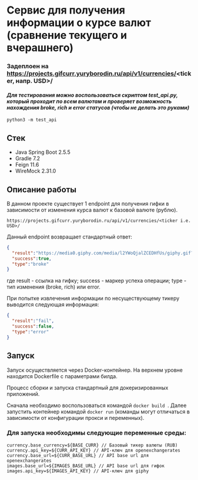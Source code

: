 # Сервис для получения информации о курсе валют (сравнение текущего и вчерашнего)


### Задеплоен на https://projects.gifcurr.yuryborodin.ru/api/v1/currencies/<ticker, напр. USD>/

#### *Для тестирования можно воспользоваться скриптом test_api.py, который проходит по всем валютам и проверяет возможность нахождения broke, rich и error статусов (чтобы не делать это руками)*
```python3 -m test_api```
## Стек
- Java Spring Boot 2.5.5
- Gradle 7.2
- Feign 11.6
- WireMock 2.31.0

## Описание работы
В данном проекте существует 1 endpoint для получения гифки в зависимости от
изменения курса валют к базовой валюте (рублю).

```https://projects.gifcurr.yuryborodin.ru/api/v1/currencies/<ticker i.e. USD>/```

Данный endpoint возвращает стандартный ответ:
```json
{
  "result":"https://media0.giphy.com/media/l2YWoQjalZCEDHfUs/giphy.gif?cid=80009fdd192ztqbhubhy669pdh8n7vvfdopbhcxyssoamgsf&rid=giphy.gif&ct=g",
  "success":true,
  "type":"broke"
}
```
где result - ссылка на гифку; success - маркер успеха операции;
type - тип изменения (broke, rich) или error.

При попытке извлечения информации по несуществующему тикеру
выводится следующая информация:
```json
{
  "result":"fail",
  "success":false,
  "type":"error"
}
```

## Запуск

Запуск осуществляется через Docker-контейнер. 
На верхнем уровне находится Dockerfile с параметрами билда.

Процесс сборки и запуска стандартный для докеризированных приложений.


Сначала необходимо воспользоваться командой  ```docker build ```.
Далее запустить контейнер командой ```docker run```
(команды могут отличаться в зависимости от конфигурации прокси и переменных).
### Для запуска необходимы следующие переменные среды:
```
currency.base_currency=${BASE_CURR} // Базовый тикер валюты (RUB)
currency.api_key=${CURR_API_KEY} // API-ключ для openexchangerates
currency.base_url=${CURR_BASE_URL} // API base url для openexchangerates
images.base_url=${IMAGES_BASE_URL} // API base url для гифок
images.api_key=${IMAGES_API_KEY} // API-ключ для giphy
```



